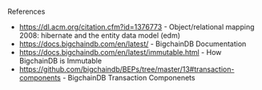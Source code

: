 References

+ https://dl.acm.org/citation.cfm?id=1376773 - Object/relational mapping 2008: hibernate and the entity data model (edm)
+ https://docs.bigchaindb.com/en/latest/ - BigchainDB Documentation
+ https://docs.bigchaindb.com/en/latest/immutable.html - How BigchainDB is Immutable
+ https://github.com/bigchaindb/BEPs/tree/master/13#transaction-components - BigchainDB Transaction Componenets